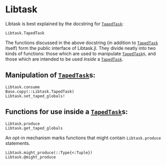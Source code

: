 # Libtask

Libtask is best explained by the docstring for [`TapedTask`](@ref):
```@docs; canonical=true
Libtask.TapedTask
```

The functions discussed in the above docstring (in addition to [`TapedTask`](@ref) itself) form the
public interface of Libtask.jl.
They divide neatly into two kinds of functions: those which are used to manipulate
[`TapedTask`](@ref)s, and those which are intended to be used _inside_ a
[`TapedTask`](@ref).

## Manipulation of [`TapedTask`](@ref)s:
```@docs; canonical=true
Libtask.consume
Base.copy(::Libtask.TapedTask)
Libtask.set_taped_globals!
```

## Functions for use inside a [`TapedTask`](@ref)s:
```@docs; canonical=true
Libtask.produce
Libtask.get_taped_globals
```

An opt-in mechanism marks functions that might contain `Libtask.produce` statements. 

```@docs; canonical=true
Libtask.might_produce(::Type{<:Tuple})
Libtask.@might_produce
```
